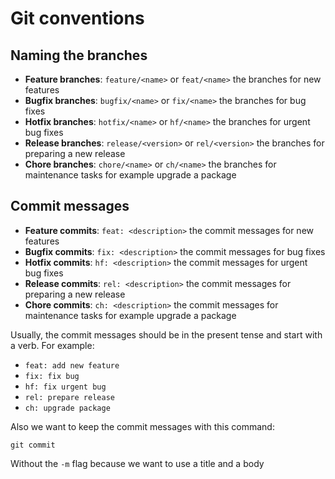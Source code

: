 # Git conventions

## Naming the branches

- **Feature branches**: `feature/<name>` or `feat/<name>` the branches for new features
- **Bugfix branches**: `bugfix/<name>` or `fix/<name>` the branches for bug fixes
- **Hotfix branches**: `hotfix/<name>` or `hf/<name>` the branches for urgent bug fixes
- **Release branches**: `release/<version>` or `rel/<version>` the branches for preparing a new release
- **Chore branches**: `chore/<name>` or `ch/<name>` the branches for maintenance tasks for example upgrade a package


## Commit messages

- **Feature commits**: `feat: <description>` the commit messages for new features
- **Bugfix commits**: `fix: <description>` the commit messages for bug fixes
- **Hotfix commits**: `hf: <description>` the commit messages for urgent bug fixes
- **Release commits**: `rel: <description>` the commit messages for preparing a new release
- **Chore commits**: `ch: <description>` the commit messages for maintenance tasks for example upgrade a package

Usually, the commit messages should be in the present tense and start with a verb. For example:
- `feat: add new feature`
- `fix: fix bug`
- `hf: fix urgent bug`
- `rel: prepare release`
- `ch: upgrade package`

Also we want to keep the commit messages with this command:

```
git commit
```

Without the `-m` flag because we want to use a title and a body


